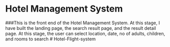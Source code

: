 # Hotel Management System

###This is the front end of the Hotel Management System. At this stage, I have built the landing page, the search result page, and the result detail page. At this stage, the user can select location, date, no of adults, children, and rooms to search
#   H o t e l - F l i g h t - s y s t e m  
 